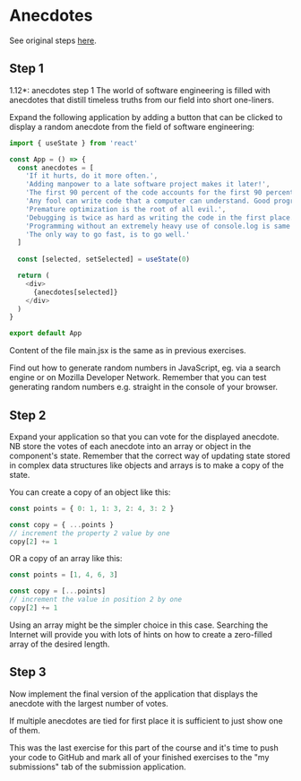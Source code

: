 # Anecdotes

See original steps [here](https://fullstackopen.com/en/part1/a_more_complex_state_debugging_react_apps#exercises-1-6-1-14).

## Step 1

1.12*: anecdotes step 1
The world of software engineering is filled with anecdotes that distill timeless truths from our field into short one-liners.

Expand the following application by adding a button that can be clicked to display a random anecdote from the field of software engineering:
```js
import { useState } from 'react'

const App = () => {
  const anecdotes = [
    'If it hurts, do it more often.',
    'Adding manpower to a late software project makes it later!',
    'The first 90 percent of the code accounts for the first 90 percent of the development time...The remaining 10 percent of the code accounts for the other 90 percent of the development time.',
    'Any fool can write code that a computer can understand. Good programmers write code that humans can understand.',
    'Premature optimization is the root of all evil.',
    'Debugging is twice as hard as writing the code in the first place. Therefore, if you write the code as cleverly as possible, you are, by definition, not smart enough to debug it.',
    'Programming without an extremely heavy use of console.log is same as if a doctor would refuse to use x-rays or blood tests when diagnosing patients.',
    'The only way to go fast, is to go well.'
  ]
   
  const [selected, setSelected] = useState(0)

  return (
    <div>
      {anecdotes[selected]}
    </div>
  )
}

export default App
```

Content of the file main.jsx is the same as in previous exercises.

Find out how to generate random numbers in JavaScript, eg. via a search engine or on Mozilla Developer Network. Remember that you can test generating random numbers e.g. straight in the console of your browser.

## Step 2

Expand your application so that you can vote for the displayed anecdote.
NB store the votes of each anecdote into an array or object in the component's state. Remember that the correct way of updating state stored in complex data structures like objects and arrays is to make a copy of the state.

You can create a copy of an object like this:
```js
const points = { 0: 1, 1: 3, 2: 4, 3: 2 }

const copy = { ...points }
// increment the property 2 value by one
copy[2] += 1
```
OR a copy of an array like this:
```js
const points = [1, 4, 6, 3]

const copy = [...points]
// increment the value in position 2 by one
copy[2] += 1
```
Using an array might be the simpler choice in this case. Searching the Internet will provide you with lots of hints on how to create a zero-filled array of the desired length.

## Step 3

Now implement the final version of the application that displays the anecdote with the largest number of votes.

If multiple anecdotes are tied for first place it is sufficient to just show one of them.

This was the last exercise for this part of the course and it's time to push your code to GitHub and mark all of your finished exercises to the "my submissions" tab of the submission application.